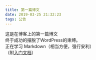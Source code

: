 ```yaml
---
title: 第一篇博文
date: 2019-03-25 21:32:23
tags: 公告
---
```

这是在博客上的第一篇博文<br>
终于成功的摆脱了WordPress的束缚。<br>
正在学习 Markdown（相当方便，强行安利）<br>
（附[入门文档](http://xianbai.me/learn-md/index.html)）


